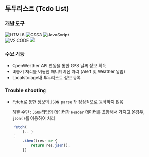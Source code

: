 ## 투두리스트 (Todo List)

### 개발 도구
![HTML5](https://img.shields.io/badge/-HTML5-C34F26?style=for-the-badge&logo=html5&logoColor=white)
![CSS3](https://img.shields.io/badge/-CSS3-1572B6?style=for-the-badge&logo=css3&logoColor=white)
![JavaScript](https://img.shields.io/badge/-JavaScript-F7DF1E?style=for-the-badge&logo=javascript&logoColor=white)<br>
![VS CODE](https://img.shields.io/badge/-VS%20CODE-007ACC?style=for-the-badge&logo=VisualStudioCode&logoColor=white)
<img src="https://img.shields.io/badge/-open%20weather%20api-eb6e4b?style=for-the-badge&Color=white&href"></img>

### 주요 기능
- OpenWeather API 연동을 통한 GPS 날씨 정보 획득
- 비동기 처리를 이용한 애니메이션 처리 (Alert 및 Weather 알림)
- Localstorage내 투두리스트 정보 등록

### Trouble shooting
- Fetch로 통한 정보의 `JSON.parse` 가 정상적으로 동작하지 않음<br>

  해결 수단 : `JSON`타입의 데이터가 `Header` 데이터를 포함해서 가지고 올경우, `json()`를 이용하여 처리
```javascript
    fetch(
        (...)
    )
        .then((res) => {
            return res.json();
        })
```
